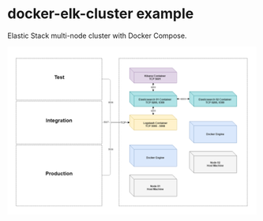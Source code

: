 # docker-elk-cluster example
Elastic Stack multi-node cluster with Docker Compose.

![Screenshot](multi-node-elk-cluster.png)
